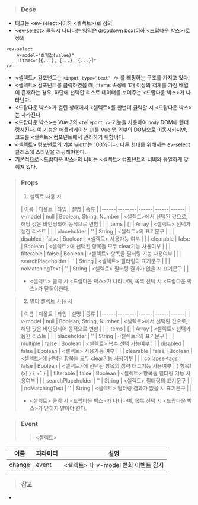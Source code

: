
>### Desc
 - 태그는 &lt;ev-select&gt;(이하 <셀렉트>)로 정의
 - &lt;ev-select&gt; 클릭시 나타나는 영역은 dropdown box(이하 <드랍다운 박스>)로 정의

```
<ev-select
    v-model="초기값(value)"
    :items="[{...}, {...}, {...}]"
/>
```

 - <셀렉트> 컴포넌트는 `<input type="text" />` 를 래핑하는 구조를 가지고 있다.
 - <셀렉트> 컴포넌트를 클릭하였을 때, :items 속성에 1개 이상의 객체를 가진 배열이 존재하는 경우,
   하단에 선택할 리스트 데이터를 보여주는 <드랍다운 박스>가 나타난다.
 - <드랍다운 박스>가 열린 상태에서 <셀렉트>를 한번더 클릭할 시 <드랍다운 박스>는 사라진다. 
 - <드랍다운 박스>는 Vue 3의 `<teleport />` 기능을 사용하여 `body` DOM에 렌더링시킨다.
   이 기능은 애플리케이션 UI를 Vue 앱 외부의 DOM으로 이동시키지만, 코드를 <셀렉트> 컴포넌트에서
   관리하기 위함이다. 
 - <셀렉트> 컴포넌트의 기본 width는 100%이다.
   다른 형태를 위해서는 ev-select 클래스에 스타일을 래핑해야한다.
 - 기본적으로 <드랍다운 박스>의 너비는 <셀렉트> 컴포넌트의 너비와 동일하게 맞춰져 있다.

>### Props
> 1) 셀렉트 사용 시
>
> | 이름 | 디폴트 | 타입 | 설명 | 종류 |
  |------|--------|------|------|------|
  | v-model | null | Boolean, String, Number | <셀렉트>에서 선택된 값으로, 해당 값은 바인딩되어 동적으로 변함 | |
  | items | [] | Array | <셀렉트> 선택가능한 리스트 |  |
  | placeholder | '' | String | <셀렉트>의 표기문구 |  |
  | disabled | false | Boolean | <셀렉트> 사용가능 여부 |  |
  | clearable | false | Boolean | <셀렉트>에 선택된 항목들 모두 clear기능 사용여부 |  |
  | filterable | false | Boolean | <셀렉트> 항목들 필터링 기능 사용여부 |  |
  | searchPlaceholder | '' | String | <셀렉트> 필터링의 표기문구 |  |
  | noMatchingText | '' | String | <셀렉트> 필터링 결과가 없을 시 표기문구 |  |
> - <셀렉트> 클릭 시 <드랍다운 박스>가 나타나며, 목록 선택 시 <드랍다운 박스>가 닫혀야한다.
>

>
> 2) 멀티 셀렉트 사용 시
>
> | 이름 | 디폴트 | 타입 | 설명 | 종류 |
  |------|--------|------|------|------|
  | v-model | null | Boolean, String, Number | <셀렉트>에서 선택된 값으로, 해당 값은 바인딩되어 동적으로 변함 | |
  | items | [] | Array | <셀렉트> 선택가능한 리스트 |  |
  | placeholder | '' | String | <셀렉트>의 표기문구 |  |
  | multiple | false | Boolean | <셀렉트> 복수 선택 가능여부 |  |
  | disabled | false | Boolean | <셀렉트> 사용가능 여부 |  |
  | clearable | false | Boolean | <셀렉트>에 선택된 항목들 모두 clear기능 사용여부 |  |
  | collapse-tags | false | Boolean | <셀렉트>에 선택된 항목의 생략 태그기능 사용여부 | { 항목1 (x) } { +1 } |
  | filterable | false | Boolean | <셀렉트> 항목들 필터링 기능 사용여부 |  |
  | searchPlaceholder | '' | String | <셀렉트> 필터링의 표기문구 |  |
  | noMatchingText | '' | String | <셀렉트> 필터링 결과가 없을 시 표기문구 |  |
> - <셀렉트> 클릭 시 <드랍다운 박스>가 나타나며, 목록 선택 시 <드랍다운 박스>가 닫히지 말아야 한다.
>

>### Event
>> <셀렉트>

 | 이름 | 파라미터 | 설명 |
 | ---- | ------- | ---- |
 | change | event | <셀렉트> 내 v-model 변화 이벤트 감지 |

>### 참고
 - 
